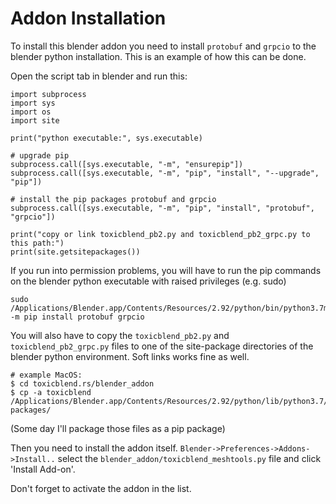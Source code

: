 
# Addon Installation

To install this blender addon you need to install `protobuf` and `grpcio` to the blender python installation.
This is an example of how this can be done.

Open the script tab in blender and run this:

```
import subprocess
import sys
import os
import site

print("python executable:", sys.executable)

# upgrade pip
subprocess.call([sys.executable, "-m", "ensurepip"])
subprocess.call([sys.executable, "-m", "pip", "install", "--upgrade", "pip"])

# install the pip packages protobuf and grpcio
subprocess.call([sys.executable, "-m", "pip", "install", "protobuf", "grpcio"])

print("copy or link toxicblend_pb2.py and toxicblend_pb2_grpc.py to this path:")
print(site.getsitepackages())
```
If you run into permission problems, you will have to run the pip commands on the blender python executable with raised privileges (e.g. sudo)
```
sudo /Applications/Blender.app/Contents/Resources/2.92/python/bin/python3.7m -m pip install protobuf grpcio
```

You will also have to copy the `toxicblend_pb2.py` and `toxicblend_pb2_grpc.py` files to one of the
site-package directories of the blender python environment. Soft links works fine as well.

```
# example MacOS:
$ cd toxicblend.rs/blender_addon
$ cp -a toxicblend /Applications/Blender.app/Contents/Resources/2.92/python/lib/python3.7/site-packages/
```
(Some day I'll package those files as a pip package) 

Then you need to install the addon itself. `Blender->Preferences->Addons->Install..` select the `blender_addon/toxicblend_meshtools.py` file
and click 'Install Add-on'.

Don't forget to activate the addon in the list.

